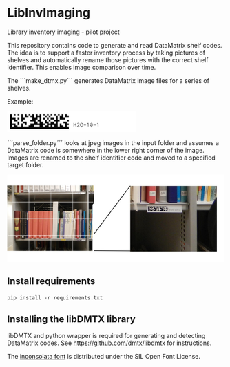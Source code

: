 # LibInvImaging
Library inventory imaging - pilot project

This repository contains code to generate and read DataMatrix shelf
codes. The idea is to support a faster inventory process by taking
pictures of shelves and automatically rename those pictures with the
correct shelf identifier. This enables image comparison over time.

The ´´´make_dtmx.py´´´ generates DataMatrix image files for a series of
shelves.

Example:

![Data Matrix code example](https://raw.githubusercontent.com/Kungbib/LibInvImaging/master/dmtxexamples/H2O-10-1.png)

´´´parse_folder.py´´´ looks at jpeg images in the input folder and assumes
a DataMatrix code is somewhere in the lower right corner of the image.
Images are renamed to the shelf identifier code and moved to a specified
target folder.

![Data Matrix image corner](https://raw.githubusercontent.com/Kungbib/LibInvImaging/master/docs/example.jpg)


## Install requirements

```
pip install -r requirements.txt
```


## Installing the libDMTX library

libDMTX and python wrapper is required for generating and detecting DataMatrix codes. See https://github.com/dmtx/libdmtx for instructions.


The [inconsolata font](https://en.wikipedia.org/wiki/Inconsolata) is distributed under the SIL Open Font License.
